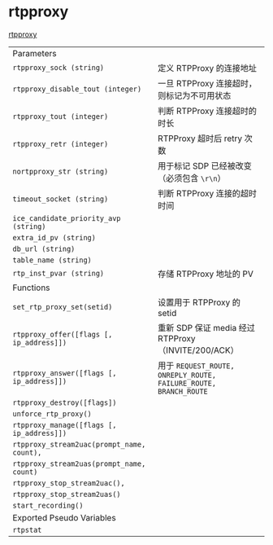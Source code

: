 # rtpproxy

[rtpproxy](https://www.kamailio.org/docs/modules/4.4.x/modules/rtpproxy.html)

|                                            |                                                     |
| ------------------------------------------ | --------------------------------------------------- |
| Parameters                                 |                                                     |
| `rtpproxy_sock (string)`                   | 定义 RTPProxy 的连接地址                            |
| `rtpproxy_disable_tout (integer)`          | 一旦 RTPProxy 连接超时，则标记为不可用状态          |
| `rtpproxy_tout (integer)`                  | 判断 RTPProxy 连接超时的时长                        |
| `rtpproxy_retr (integer)`                  | RTPProxy 超时后 retry 次数                          |
| `nortpproxy_str (string)`                  | 用于标记 SDP 已经被改变（必须包含 `\r\n`）          |
| `timeout_socket (string)`                  | 判断 RTPProxy 连接的超时时间                        |
| `ice_candidate_priority_avp (string)`      |                                                     |
| `extra_id_pv (string)`                     |                                                     |
| `db_url (string)`                          |                                                     |
| `table_name (string)`                      |                                                     |
| `rtp_inst_pvar (string)`                   | 存储 RTPProxy 地址的 PV                             |
| Functions                                  |                                                     |
| `set_rtp_proxy_set(setid)`                 | 设置用于 RTPProxy 的 setid                          |
| `rtpproxy_offer([flags [, ip_address]])`   | 重新 SDP 保证 media 经过 RTPProxy（INVITE/200/ACK） |
| `rtpproxy_answer([flags [, ip_address]])`  | 用于 `REQUEST_ROUTE, ONREPLY_ROUTE, FAILURE_ROUTE, BRANCH_ROUTE`                                                    |
| `rtpproxy_destroy([flags])`                |                                                     |
| `unforce_rtp_proxy()`                      |                                                     |
| `rtpproxy_manage([flags [, ip_address]])`  |                                                     |
| `rtpproxy_stream2uac(prompt_name, count),` |                                                     |
| `rtpproxy_stream2uas(prompt_name, count)`  |                                                     |
| `rtpproxy_stop_stream2uac(),`              |                                                     |
| `rtpproxy_stop_stream2uas()`               |                                                     |
| `start_recording()`                        |                                                     |
| Exported Pseudo Variables                  |                                                     |
| `rtpstat`                                  |                                                     |
